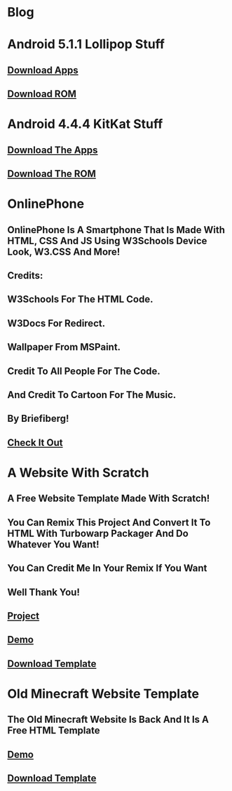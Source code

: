 # Blog
# Android 5.1.1 Lollipop Stuff
## [Download Apps](https://github.com/Briefiberg/Android5.1.1LollipopAOSPStockApps/releases/download/5.1.1/Android5.1.1LollipopAOSPStockApps.zip)
## [Download ROM](https://github.com/Briefiberg/Android5.1.1AOSPStockROM/releases/download/5.1.1/Android5.1.1AOSPStockROM.zip)
# Android 4.4.4 KitKat Stuff
## [Download The Apps](https://github.com/Briefiberg/Android4.4.4KitKatAOSPStockApps/releases/download/4.4.4/Android4.4.4KitKatAOSPStockApps.zip)
## [Download The ROM](https://github.com/Briefiberg/Android4.4.4KitKatAOSPStockROM/releases/download/4.4.4/Android4.4.4AOSPStockROM.zip)
# OnlinePhone
## OnlinePhone Is A Smartphone That Is Made With HTML, CSS And JS Using W3Schools Device Look, W3.CSS And More!
## Credits:
## W3Schools For The HTML Code.
## W3Docs For Redirect.
## Wallpaper From MSPaint.
## Credit To All People For The Code.
## And Credit To Cartoon For The Music.
## By Briefiberg!
## [Check It Out](https://briefiberg.github.io/OnlinePhone/)
# A Website With Scratch
## A Free Website Template Made With Scratch!
## You Can Remix This Project And Convert It To HTML With Turbowarp Packager And Do Whatever You Want!
## You Can Credit Me In Your Remix If You Want
## Well Thank You!
## [Project](https://scratch.mit.edu/projects/884506641/)
## [Demo](https://briefiberg.github.io/AWebsiteWithScratch/)
## [Download Template](https://github.com/Briefiberg/AWebsiteWithScratch/releases/download/Template/AWebsiteWithScratch.zip)
# Old Minecraft Website Template
## The Old Minecraft Website Is Back And It Is A Free HTML Template
## [Demo](https://briefiberg.github.io/OldMinecraftWebsiteTemplate/)
## [Download Template](https://github.com/Briefiberg/OldMinecraftWebsiteTemplate/releases/download/Template/OldMinecraftWebsiteTemplate.zip)
